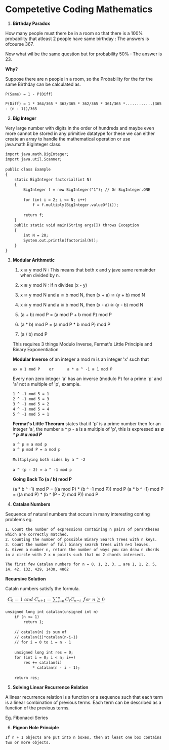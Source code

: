 # Competetive Coding Mathematics

1. **Birthday Paradox**

How many people must there be in a room so that there is a 100% probability that atleast 2 people have same birthday : The answers is ofcourse 367. 

Now what wil be the same question but for probability 50% :  The answer is 23.

**Why?**

Suppose there are n people in a room, so the Probability for the for the same Birthday can be calculated as.

```
P(Same) = 1 - P(Diff)
```

```
P(Diff) = 1 * 364/365 * 363/365 * 362/365 * 361/365 *............(365 - (n - 1))/365
```

2. **Big Integer**

Very large number with digits in the order of hundreds and maybe even more cannot be stored in any primitive datatype for these we can either create an array to handle the mathematical operation or use java.math.BigInteger class.

```
import java.math.BigInteger;
import java.util.Scanner;

public class Example
{
	static BigInteger factorial(int N)
	{
		BigInteger f = new BigInteger("1"); // Or BigInteger.ONE

		for (int i = 2; i <= N; i++)
			f = f.multiply(BigInteger.valueOf(i));

		return f;
	}
	public static void main(String args[]) throws Exception
	{
		int N = 20;
		System.out.println(factorial(N));
	}
}
```

3. **Modular Arithmetic**

    1. x ≅ y mod N : This means that both x and y jave same remainder when divided by n.
    2. x ≅ y mod N : If n divides (x - y)
    3. x ≅ y mod N  and a ≅ b mod N, then (x + a) ≅ (y + b) mod N
    4. x ≅ y mod N  and a ≅ b mod N, then (x - a) ≅ (y - b) mod N


    1. (a + b) mod P = (a mod P + b mod P) mod P
    2. (a * b) mod P = (a mod P * b mod P) mod P

    3. (a / b) mod P

    This requires 3 things Modulo Inverse, Fermat's Little Principle and Binary Exponentiation

    **Modular Inverse** of an integer a mod m is an integer 'x' such that

    ```
    ax ≅ 1 mod P    or      a * a ^ -1 ≅ 1 mod P
    ```

    Every non zero integer 'a' has an inverse (modulo P) for a prime 'p' and 'a' not a multiple of 'p', example.

    ```
    1 ^ -1 mod 5 = 1
    2 ^ -1 mod 5 = 3
    3 ^ -1 mod 5 = 2
    4 ^ -1 mod 5 = 4
    5 ^ -1 mod 5 = 1
    ```

    **Fermat's Little Theoram** states that if 'p' is a prime number then for an integer 'a', the number a ^ p - a is a multiple of 'p', this is expressed as ***a ^ p ≅ a mod P*** 

    ```
    a ^ p ≅ a mod p
    a ^ p mod P = a mod p

    Multiplying both sides by a ^ -2

    a ^ (p - 2) = a ^ -1 mod p
    ```

    **Going Back To (a / b) mod P**

    (a * b ^ -1) mod P = ((a mod P) * (b ^ -1 mod P)) mod P
    (a * b ^ -1) mod P = ((a mod P) * (b ^ (P - 2) mod P)) mod P

4. **Catalan Numbers**

Sequence of natural numbers that occurs in many interesting conting problems eg. 

    1. Count the number of expressions containing n pairs of parantheses which are correctly matched.
    2. Counting the number of possible Binary Search Trees with n keys.
    3. Count the number of full binary search trees with n+1 leaves.
    4. Given a number n, return the number of ways you can draw n chords in a circle with 2 x n points such that no 2 chords intersect.

```
The first few Catalan numbers for n = 0, 1, 2, 3, … are 1, 1, 2, 5, 14, 42, 132, 429, 1430, 4862
```

**Recursive Solution**

Cataln numbers satisfy the formula.

![Catalan Number](https://github.com/FalseG0d/Algorithm-Data-Structure/blob/master/LoveBabbar/Images/CatalanNumberRec.jpeg)

<!--- MARKDOWN LINKS and IMAGES --->

[catalan-number]: \Images\CatalanNumberRec.jpeg

```
unsigned long int catalan(unsigned int n)
    if (n <= 1)
        return 1;
 
    // catalan(n) is sum of
    // catalan(i)*catalan(n-i-1)
    // for i = 0 to i = n - 1

    unsigned long int res = 0;
    for (int i = 0; i < n; i++)
        res += catalan(i)
            * catalan(n - i - 1);
 
    return res;
```

5. **Solving Linear Recurrence Relation**

A linear recurrence relation is a function or a sequence such that each term is a linear combination of previous terms. Each term can be described as a function of the previous terms.

Eg. Fibonacci Series

6. **Pigeon Hole Principle**

```
If n + 1 objects are put into n boxes, then at least one box contains two or more objects.
```

